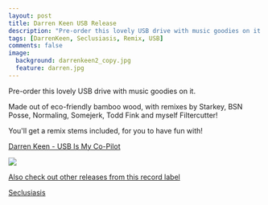 ```yaml
---
layout: post
title: Darren Keen USB Release
description: "Pre-order this lovely USB drive with music goodies on it."
tags: [DarrenKeen, Seclusiasis, Remix, USB]
comments: false
image:
  background: darrenkeen2_copy.jpg
  feature: darren.jpg
---
```



Pre-order this lovely USB drive with music goodies on it. 

Made out of eco-friendly bamboo wood, with remixes by Starkey, BSN Posse, Normaling, Somejerk, Todd Fink and myself Filtercutter! 

You'll get a remix stems included, for you to have fun with!

<a href="http://www.seclusiasis.com/keenusb/" target="_blank">Darren Keen - USB Is My Co-Pilot</a>

<a href="http://www.seclusiasis.com/keenusb/" target="_blank"><img src="http://www.seclusiasis.com/wp-content/uploads/2015/01/usb-crop-600x377.jpg"></a>

<a href="http://www.seclusiasis.com/seclusiasis-catalog/" target="_blank">Also check out other releases from this record label</a>

<div markdown="0"><a href="http://www.seclusiasis.com/" target="_blank" class="btn btn-danger">Seclusiasis</a></div>